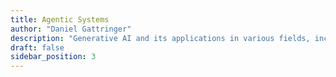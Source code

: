 ```yaml
---
title: Agentic Systems
author: "Daniel Gattringer"
description: "Generative AI and its applications in various fields, including art, writing, and software development."
draft: false
sidebar_position: 3
---
```


